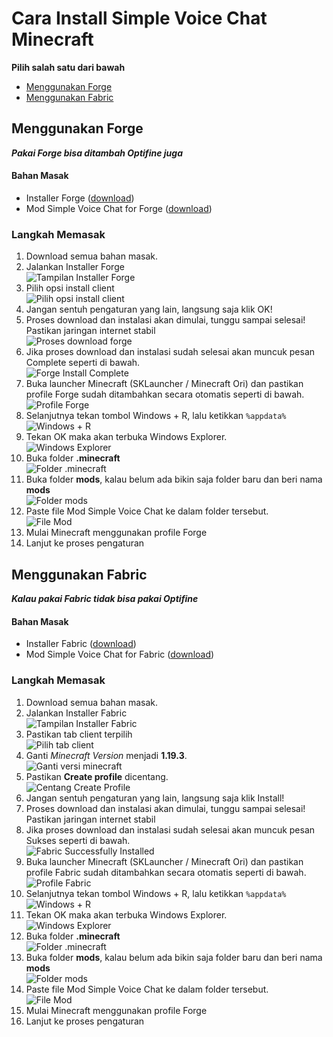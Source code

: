 # Cara Install Simple Voice Chat Minecraft
**Pilih salah satu dari bawah**
- [Menggunakan Forge](#menggunakan-forge)
- [Menggunakan Fabric](#menggunakan-fabric)

## Menggunakan Forge
***Pakai Forge bisa ditambah Optifine juga***
#### Bahan Masak
- Installer Forge ([download](https://github.com/dzinnn/tutor-anjay/blob/main/install-svc/bahan/download/forge-1.19.3-44.1.23-installer.jar?raw=true))
- Mod Simple Voice Chat for Forge ([download](https://github.com/dzinnn/tutor-anjay/blob/main/install-svc/bahan/download/voicechat-forge-1.19.3-2.4.4.jar?raw=true))
### Langkah Memasak
1. Download semua bahan masak.
2. Jalankan Installer Forge   
![Tampilan Installer Forge](https://raw.githubusercontent.com/dzinnn/tutor-anjay/main/install-svc/bahan/images/forge-isntaller.jpg)
3. Pilih opsi install client   
![Pilih opsi install client](https://raw.githubusercontent.com/dzinnn/tutor-anjay/main/install-svc/bahan/images/install-client.jpg)
4. Jangan sentuh pengaturan yang lain, langsung saja klik OK!
5. Proses download dan instalasi akan dimulai, tunggu sampai selesai! Pastikan jaringan internet stabil   
![Proses download forge](https://raw.githubusercontent.com/dzinnn/tutor-anjay/main/install-svc/bahan/images/forge-downloading.jpg)
6. Jika proses download dan instalasi sudah selesai akan muncuk pesan Complete seperti di bawah.   
![Forge Install Complete](https://raw.githubusercontent.com/dzinnn/tutor-anjay/main/install-svc/bahan/images/forge-complete.jpg)
7. Buka launcher Minecraft (SKLauncher / Minecraft Ori) dan pastikan profile Forge sudah ditambahkan secara otomatis seperti di bawah.   
![Profile Forge](https://raw.githubusercontent.com/dzinnn/tutor-anjay/main/install-svc/bahan/images/profile-forge.jpg)
8. Selanjutnya tekan tombol Windows + R, lalu ketikkan `%appdata%`   
![Windows + R](https://raw.githubusercontent.com/dzinnn/tutor-anjay/main/install-svc/bahan/images/run.jpg)
10. Tekan OK maka akan terbuka Windows Explorer.   
![Windows Explorer](https://raw.githubusercontent.com/dzinnn/tutor-anjay/main/install-svc/bahan/images/OK.jpg)
10. Buka folder **.minecraft**   
![Folder **.minecraft**](https://raw.githubusercontent.com/dzinnn/tutor-anjay/main/install-svc/bahan/images/mainkref.jpg)
11. Buka folder **mods**, kalau belum ada bikin saja folder baru dan beri nama **mods**   
![Folder **mods**](https://raw.githubusercontent.com/dzinnn/tutor-anjay/main/install-svc/bahan/images/mods.jpg)
12. Paste file Mod Simple Voice Chat ke dalam folder tersebut.   
![File Mod](https://raw.githubusercontent.com/dzinnn/tutor-anjay/main/install-svc/bahan/images/file-mod.jpg)
13. Mulai Minecraft menggunakan profile Forge
14. Lanjut ke proses pengaturan

## Menggunakan Fabric
***Kalau pakai Fabric tidak bisa pakai Optifine***
#### Bahan Masak
- Installer Fabric ([download](https://github.com/dzinnn/tutor-anjay/blob/main/install-svc/bahan/download/fabric-installer-0.11.2.exe?raw=true))
- Mod Simple Voice Chat for Fabric ([download](https://github.com/dzinnn/tutor-anjay/blob/main/install-svc/bahan/download/voicechat-fabric-1.19.3-2.4.4.jar))
### Langkah Memasak
1. Download semua bahan masak.
2. Jalankan Installer Fabric   
![Tampilan Installer Fabric](https://raw.githubusercontent.com/dzinnn/tutor-anjay/main/install-svc/bahan/images/fabric-installer.jpg)
3. Pastikan tab client terpilih   
![Pilih tab client](https://raw.githubusercontent.com/dzinnn/tutor-anjay/main/install-svc/bahan/images/tab-client.jpg)
4. Ganti *Minecraft Version* menjadi **1.19.3**.   
![Ganti versi minecraft](https://raw.githubusercontent.com/dzinnn/tutor-anjay/main/install-svc/bahan/images/versi-mc.jpg)
5. Pastikan **Create profile** dicentang.   
![Centang Create Profile](https://raw.githubusercontent.com/dzinnn/tutor-anjay/main/install-svc/bahan/images/create-profile.jpg)
6. Jangan sentuh pengaturan yang lain, langsung saja klik Install!
7. Proses download dan instalasi akan dimulai, tunggu sampai selesai! Pastikan jaringan internet stabil
8. Jika proses download dan instalasi sudah selesai akan muncuk pesan Sukses seperti di bawah.   
![Fabric Successfully Installed](https://raw.githubusercontent.com/dzinnn/tutor-anjay/main/install-svc/bahan/images/fabric-complete.jpg)
9. Buka launcher Minecraft (SKLauncher / Minecraft Ori) dan pastikan profile Fabric sudah ditambahkan secara otomatis seperti di bawah.   
![Profile Fabric](https://raw.githubusercontent.com/dzinnn/tutor-anjay/main/install-svc/bahan/images/profile-fabric.jpg)
10. Selanjutnya tekan tombol Windows + R, lalu ketikkan `%appdata%`   
![Windows + R](https://raw.githubusercontent.com/dzinnn/tutor-anjay/main/install-svc/bahan/images/run.jpg)
11. Tekan OK maka akan terbuka Windows Explorer.   
![Windows Explorer](https://raw.githubusercontent.com/dzinnn/tutor-anjay/main/install-svc/bahan/images/OK.jpg)
12. Buka folder **.minecraft**   
![Folder **.minecraft**](https://raw.githubusercontent.com/dzinnn/tutor-anjay/main/install-svc/bahan/images/mainkref.jpg)
13. Buka folder **mods**, kalau belum ada bikin saja folder baru dan beri nama **mods**   
![Folder **mods**](https://raw.githubusercontent.com/dzinnn/tutor-anjay/main/install-svc/bahan/images/mods.jpg)
14. Paste file Mod Simple Voice Chat ke dalam folder tersebut.   
![File Mod](https://raw.githubusercontent.com/dzinnn/tutor-anjay/main/install-svc/bahan/images/file-mod.jpg)
15. Mulai Minecraft menggunakan profile Forge
16. Lanjut ke proses pengaturan
